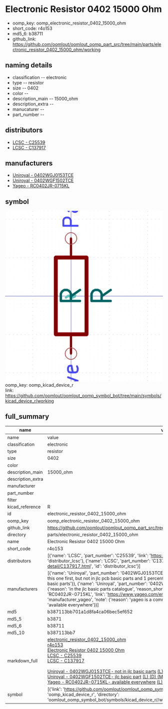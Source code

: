 # Electronic Resistor 0402 15000 Ohm

  
* oomp_key: oomp_electronic_resistor_0402_15000_ohm 
* short_code: r4o153
* md5_6: b38711  
* github_link: https://github.com/oomlout/oomlout_oomp_part_src/tree/main/parts/electronic_resistor_0402_15000_ohm/working  
## naming details
* classification -- electronic
* type -- resistor
* size -- 0402
* color -- 
* description_main -- 15000_ohm
* description_extra -- 
* manucaturer -- 
* part_number -- 

## distributors
* [LCSC - C25539](https://lcsc.com/product-detail/C25539.html)  
* [LCSC - C137917](https://lcsc.com/product-detail/C137917.html)  

## manufacturers
* [Uniroyal - 0402WGJ0153TCE]()  
* [Uniroyal - 0402WGF1502TCE]()  
* [Yageo - RC0402JR-0715KL](https://www.yageo.com/en/Chart/Download/pdf/RC0402JR-0715KL)  

## symbol

![](symbol/0/working/working_600.png)  
oomp_key: oomp_kicad_device_r  
link: https://github.com/oomlout/oomlout_oomp_symbol_bot/tree/main/symbols/kicad_device_r/working  


## full_summary
| name | value | 
| --- | --- | 
| name | value | 
| classification | electronic | 
| type | resistor | 
| size | 0402 | 
| color |  | 
| description_main | 15000_ohm | 
| description_extra |  | 
| manufacturer |  | 
| part_number |  | 
| filter |  | 
| kicad_reference | R | 
| id | electronic_resistor_0402_15000_ohm | 
| oomp_key | oomp_electronic_resistor_0402_15000_ohm | 
| github_link | https://github.com/oomlout/oomlout_oomp_part_src/tree/main/parts/electronic_resistor_0402_15000_ohm/working | 
| directory | parts/electronic_resistor_0402_15000_ohm | 
| name | Electronic Resistor 0402 15000 Ohm | 
| short_code | r4o153 | 
| distributors | [{'name': 'LCSC', 'part_number': 'C25539', 'link': 'https://lcsc.com/product-detail/C25539.html', 'id': 'distributor_lcsc'}, {'name': 'LCSC', 'part_number': 'C137917', 'link': 'https://lcsc.com/product-detail/C137917.html', 'id': 'distributor_lcsc'}] | 
| manufacturers | [{'name': 'Uniroyal', 'part_number': '0402WGJ0153TCE', 'link': '', 'id': 'manufacturer_uniroyal', 'note': {'reason': 'did this one first, but not in jlc pcb basic parts and 1 percent are and they are the same price', 'reason_short': 'not in jlc basic parts'}}, {'name': 'Uniroyal', 'part_number': '0402WGF1502TCE', 'link': '', 'id': 'manufacturer_uniroyal', 'note': {'reason': 'in the jlc basic parts catalogue', 'reason_short': 'jlc basic part'}}, {'name': 'Yageo', 'part_number': 'RC0402JR-0715KL', 'link': 'https://www.yageo.com/en/Chart/Download/pdf/RC0402JR-0715KL', 'id': 'manufacturer_yageo', 'note': {'reason': 'yageo is a commonly cross referenced part number', 'reason_short': 'available everywhere'}}] | 
| md5 | b387113bb701a1d8fa4ca06bec5ef652 | 
| md5_5 | b3871 | 
| md5_6 | b38711 | 
| md5_10 | b387113bb7 | 
| markdown_full | [electronic_resistor_0402_15000_ohm](https://github.com/oomlout/oomlout_oomp_part_src/tree/main/parts/electronic_resistor_0402_15000_ohm/working)<br>[r4o153](https://github.com/oomlout/oomlout_oomp_part_src/tree/main/parts/electronic_resistor_0402_15000_ohm/working)<br>[Electronic Resistor 0402 15000 Ohm](https://github.com/oomlout/oomlout_oomp_part_src/tree/main/parts/electronic_resistor_0402_15000_ohm/working)<br>[LCSC - C25539<br>](https://lcsc.com/product-detail/C25539.html)[LCSC - C137917<br>](https://lcsc.com/product-detail/C137917.html)<br>[Uniroyal - 0402WGJ0153TCE- not in jlc basic parts]() [(L)  ](https://www.lcsc.com/search?q=0402WGJ0153TCE)[(D)  ](https://www.digikey.com/en/products?keywords=0402WGJ0153TCE)[(M)  ](https://www.mouser.com/Search/Refine?Keyword=0402WGJ0153TCE)[(N)  ](https://www.newark.com/search?st=0402WGJ0153TCE)[(SZ)  ](https://so.szlcsc.com/global.html?k=0402WGJ0153TCE)<br>[Uniroyal - 0402WGF1502TCE- jlc basic part]() [(L)  ](https://www.lcsc.com/search?q=0402WGF1502TCE)[(D)  ](https://www.digikey.com/en/products?keywords=0402WGF1502TCE)[(M)  ](https://www.mouser.com/Search/Refine?Keyword=0402WGF1502TCE)[(N)  ](https://www.newark.com/search?st=0402WGF1502TCE)[(SZ)  ](https://so.szlcsc.com/global.html?k=0402WGF1502TCE)<br>[Yageo - RC0402JR-0715KL- available everywhere](https://www.yageo.com/en/Chart/Download/pdf/RC0402JR-0715KL) [(L)  ](https://www.lcsc.com/search?q=RC0402JR-0715KL)[(D)  ](https://www.digikey.com/en/products?keywords=RC0402JR-0715KL)[(M)  ](https://www.mouser.com/Search/Refine?Keyword=RC0402JR-0715KL)[(N)  ](https://www.newark.com/search?st=RC0402JR-0715KL)[(SZ)  ](https://so.szlcsc.com/global.html?k=RC0402JR-0715KL)<br> | 
| symbol | [{'link': 'https://github.com/oomlout/oomlout_oomp_symbol_bot/tree/main/symbols/kicad_device_r', 'oomp_key': 'oomp_kicad_device_r', 'directory': 'oomlout_oomp_symbol_bot/symbols/kicad_device_r//working/working.kicad_sym'}] | 
